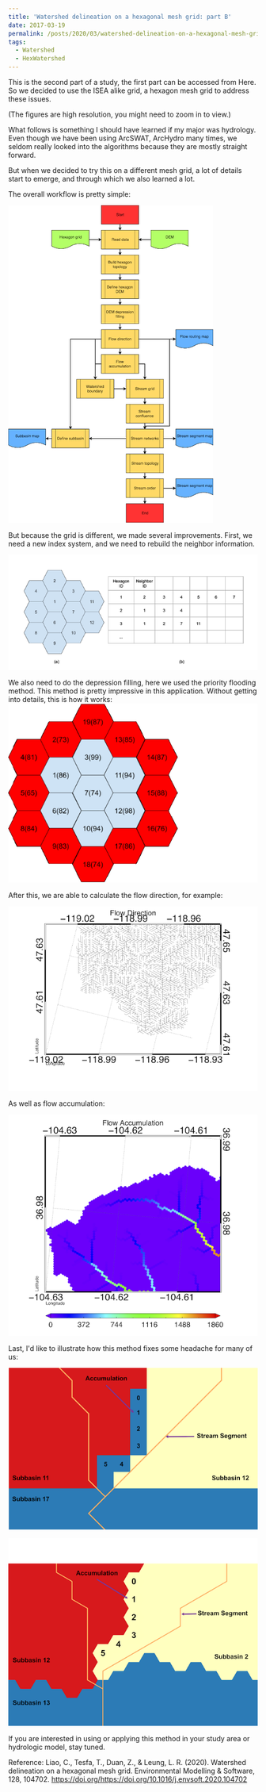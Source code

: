 ```yaml
---
title: 'Watershed delineation on a hexagonal mesh grid: part B'
date: 2017-03-19
permalink: /posts/2020/03/watershed-delineation-on-a-hexagonal-mesh-grid-part-b/
tags:
  - Watershed
  - HexWatershed
---
```

This is the second part of a study, the first part can be accessed from Here.
So we decided to use the ISEA alike grid, a hexagon mesh grid to address these issues.

(The figures are high resolution, you might need to zoom in to view.)

What follows is something I should have learned if my major was hydrology. Even though we have been using ArcSWAT, ArcHydro many times, we seldom really looked into the algorithms because they are mostly straight forward.

But when we decided to try this on a different mesh grid, a lot of details start to emerge, and through which we also learned a lot.

The overall workflow is pretty simple:

![Figure 1](https://github.com/changliao/changliao.github.io/blob/main/_figure/hexwatershed_workflow.png?raw=true)

But because the grid is different, we made several improvements.
First,  we need a new index system, and we need to rebuild the neighbor information.

![Figure 2](https://github.com/changliao/changliao.github.io/blob/main/_figure/hexagon_topology.png?raw=true)


We also need to do the depression filling, here we used the priority flooding method. This method is pretty impressive in this application. Without getting into details, this is how it works:
![Figure 3](https://github.com/changliao/changliao.github.io/blob/main/_figure/hexagon_flood_legend.gif?raw=true)


After this, we are able to calculate the flow direction, for example:

![Figure 4](https://github.com/changliao/changliao.github.io/blob/main/_figure/cbf_flow_direction_90_zoom.png?raw=true)

As well as flow accumulation:

![Figure 5](https://github.com/changliao/changliao.github.io/blob/main/_figure/tinpan_flow_accumulation_30_zoom.png?raw=true)

Last, I'd like to illustrate how this method fixes some headache for many of us:

![Figure 6](https://github.com/changliao/changliao.github.io/blob/main/_figure/tinpan30_square.png?raw=true)

![Figure 7](https://github.com/changliao/changliao.github.io/blob/main/_figure/tinpan30_hexagon.png?raw=true)


If you are interested in using or applying this method in your study area or hydrologic model, stay tuned.

Reference:
Liao, C., Tesfa, T., Duan, Z., & Leung, L. R. (2020). Watershed delineation on a hexagonal mesh grid. Environmental Modelling & Software, 128, 104702. https://doi.org/https://doi.org/10.1016/j.envsoft.2020.104702
